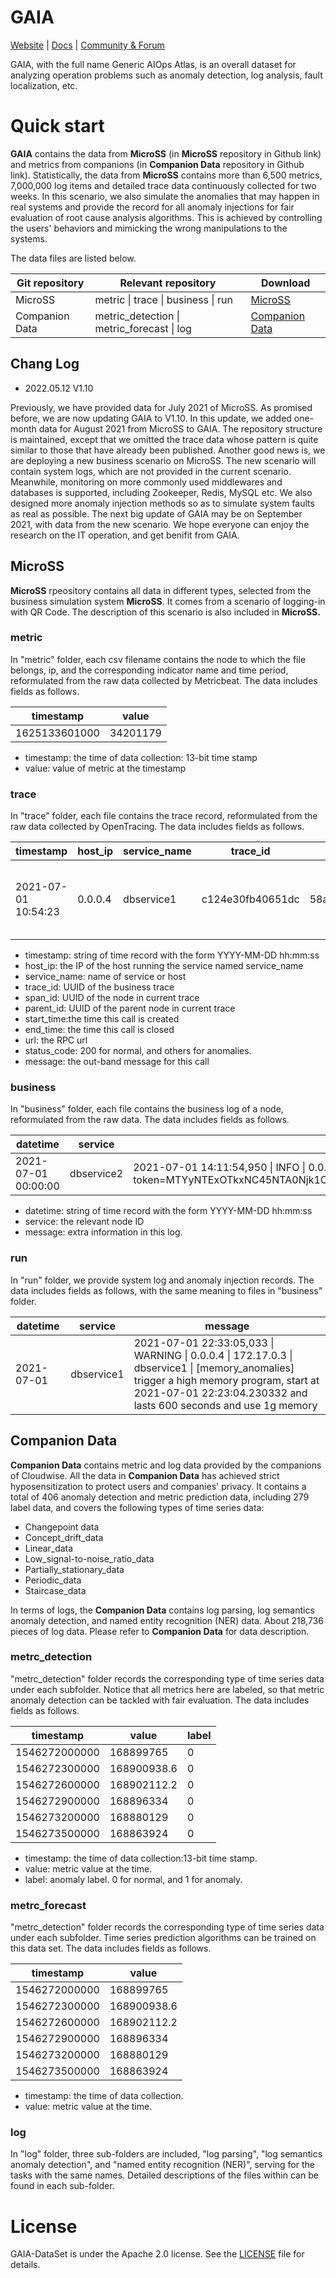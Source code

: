 GAIA
================
[Website](http://www.cloudwise.ai/) | [Docs](http://docs.aiops.cloudwise.com/zh/gaia/) | [Community & Forum](http://bbs.aiops.cloudwise.com/)

GAIA, with the full name Generic AIOps Atlas, is an overall dataset for analyzing operation problems such as anomaly detection, log analysis, fault localization, etc. 

# Quick start

**GAIA** contains the data from **MicroSS** (in **MicroSS** repository in Github link) and metrics from companions (in **Companion Data** repository in Github link). Statistically, the data from **MicroSS** contains more than 6,500 metrics, 7,000,000 log items and detailed trace data continuously collected for two weeks. In this scenario, we also simulate the anomalies that may happen in real systems and provide the record for all anomaly injections for fair evaluation of root cause analysis algorithms. This is achieved by controlling the users' behaviors and mimicking the wrong manipulations to the systems.

The data files are listed below.

|Git repository|Relevant repository|Download|
|---|---|---|
|MicroSS| metric \| trace \| business \| run |[MicroSS](https://github.com/CloudWise-OpenSource/GAIA-DataSet/tree/main/MicroSS)|
|Companion Data|metric_detection \| metric_forecast \| log|[Companion Data](https://github.com/CloudWise-OpenSource/GAIA-DataSet/tree/main/Companion_Data)|

## Chang Log
 - 2022.05.12 V1.10
  
  Previously, we have provided data for July 2021 of MicroSS. As promised before, we are now updating GAIA to V1.10. 
In this update, we added one-month data for August 2021 from MicroSS to GAIA. The repository structure is maintained, except that we omitted the trace data whose pattern is quite similar to those that have already been published. 
Another good news is, we are deploying a new business scenario on MicroSS. The new scenario will contain system logs, which are not provided in the current scenario. Meanwhile, monitoring on more commonly used middlewares and databases is supported, including Zookeeper, Redis, MySQL etc. We also designed more anomaly injection methods so as to simulate system faults as real as possible. 
The next big update of GAIA may be on September 2021, with data from the new scenario. We hope everyone can enjoy the research on the IT operation, and get benifit from GAIA. 

## MicroSS

**MicroSS** rpeository contains all data in different types, selected from the business simulation system **MicroSS**. It comes from a scenario of logging-in with QR Code. The description of this scenario is also included in **MicroSS.**

### metric

In "metric" folder, each csv filename contains the node to which the file belongs, ip, and the corresponding indicator name and time period, reformulated from the raw data collected by Metricbeat. The data includes fields as follows.

|timestamp|value|
|---|---|
|1625133601000|34201179|

* timestamp: the time of data collection: 13-bit time stamp
* value: value of metric at the timestamp

### trace

In "trace" folder, each file contains the trace record, reformulated from the raw data collected by OpenTracing. The data includes fields as follows.

|      timestamp      | host_ip | service_name |     trace_id     |     span_id      |    parent_id     |         start_time         |          end_time          |                                                                                                url                                                                                                 | status_code |                       message                       |
| ------------------- | ------- | ------------ | ---------------- | ---------------- | ---------------- | -------------------------- | -------------------------- | -------------------------------------------------------------------------------------------------------------------------------------------------------------------------------------------------- | ----------- | --------------------------------------------------- |
| 2021-07-01 10:54:23 | 0.0.0.4 | dbservice1   | c124e30fb40651dc | 58ac80ceea500f66 | 8b3e4a4003c5119c | 2021-07-01 10:54:22.632751 | 2021-07-01 10:54:22.632751 | [http://0.0.0.4:9388/db_login_methods?uuid=a3036736-da17-11eb-9811-0242ac110003&user_id=ToeLCkHR](http://0.0.0.4:9388/db_login_methods?uuid=a3036736-da17-11eb-9811-0242ac110003&user_id=ToeLCkHR) | 200         | request call function 1 dbservice1.db_login_methods |


* timestamp: string of time record with the form YYYY-MM-DD hh:mm:ss
* host_ip: the IP of the host running the service named service_name
* service_name: name of service or host 
* trace_id: UUID of the business trace
* span_id: UUID of the node in current trace
* parent_id: UUID of the parent node in current trace
* start_time:the time this call is created
* end_time: the time this call is closed
* url: the RPC url
* status_code: 200 for normal, and others for anomalies.
* message: the out-band message for this call

### business

In "business" folder, each file contains the business log of a node, reformulated from the raw data. The data includes fields as follows.

|      datetime       |  service   |                                                                                                                                                                                message                                                                                                                                                                                |
| ------------------- | ---------- | --------------------------------------------------------------------------------------------------------------------------------------------------------------------------------------------------------------------------------------------------------------------------------------------------------------------------------------------------------------------- |
| 2021-07-01 00:00:00 | dbservice2 | 2021-07-01 14:11:54,950 \| INFO \| 0.0.0.2 \| 172.17.0.2 \| dbservice2 \| 12ef1025e43ec0ef \| 3b12f3fa-da33-11eb-875f-0242ac110003-JKrdHZDV-END!RH0>_qOJ token generate success<br>token=MTYyNTExOTkxNC45NTA0Njk1OjNiMTJmM2ZhLWRhMzMtMTFlYi04NzVmLTAyNDJhYzExMDAwM0pLcmRIWkRWRU5EIVJIMD5fcU9KOjE2MjUxMTk5NzQuOTUwNDc5NTpkZjk2YmIyOThmN2M4ZDg3N2NiYmY2MWZkYWM4ZjBlYw== |

* datetime: string of time record with the form YYYY-MM-DD hh:mm:ss
* service: the relevant node ID
* message: extra information in this log.

### run

In "run" folder, we provide system log and anomaly injection records. The data includes fields as follows, with the same meaning to files in "business" folder.

|  datetime  |  service   |                                                                                                  message                                                                                                   |
| ---------- | ---------- | ---------------------------------------------------------------------------------------------------------------------------------------------------------------------------------------------------------- |
| 2021-07-01 | dbservice1 | 2021-07-01 22:33:05,033 \| WARNING \| 0.0.0.4 \| 172.17.0.3 \| dbservice1 \| [memory_anomalies] trigger a high memory program, start at 2021-07-01 22:23:04.230332 and lasts 600 seconds and use 1g memory |



## Companion Data

**Companion Data** contains metric and log data provided by the companions of Cloudwise. All the data in **Companion Data** has achieved strict hyposensitization to protect users and companies' privacy. It contains a total of 406 anomaly detection and metric prediction data, including 279 label data, and covers the following types of time series data:

* Changepoint data
* Concept_drift_data
* Linear_data
* Low_signal-to-noise_ratio_data
* Partially_stationary_data
* Periodic_data
* Staircase_data

In terms of logs, the **Companion Data** contains log parsing, log semantics anomaly detection, and named entity recognition (NER) data. About 218,736 pieces of log data. Please refer to **Companion Data** for data description.

### metrc_detection

"metrc_detection" folder records the corresponding type of time series data under each subfolder. Notice that all metrics here are labeled, so that metric anomaly detection can be tackled with fair evaluation. The data includes fields as follows.

|   timestamp   |    value    | label |
| ------------- | ----------- | ----- |
| 1546272000000 | 168899765   | 0     |
| 1546272300000 | 168900938.6 | 0     |
| 1546272600000 | 168902112.2 | 0     |
| 1546272900000 | 168896334   | 0     |
| 1546273200000 | 168880129   | 0     |
| 1546273500000 | 168863924   | 0     |

* timestamp: the time of data collection:13-bit time stamp.
* value: metric value at the time.
* label: anomaly label. 0 for normal, and 1 for anomaly.

### metrc_forecast

"metrc_detection" folder records the corresponding type of time series data under each subfolder. Time series prediction algorithms can be trained on this data set. The data includes fields as follows.

|   timestamp   |    value    |
| ------------- | ----------- |
| 1546272000000 | 168899765   |
| 1546272300000 | 168900938.6 |
| 1546272600000 | 168902112.2 |
| 1546272900000 | 168896334   |
| 1546273200000 | 168880129   |
| 1546273500000 | 168863924   |


* timestamp: the time of data collection.
* value: metric value at the time.

### log

In "log" folder, three sub-folders are included, "log parsing", "log semantics anomaly detection", and "named entity recognition (NER)", serving for the tasks with the same names. Detailed descriptions of the files within can be found in each sub-folder.

# License
GAIA-DataSet is under the Apache 2.0 license. See the [LICENSE](./LICENSE) file for details.
